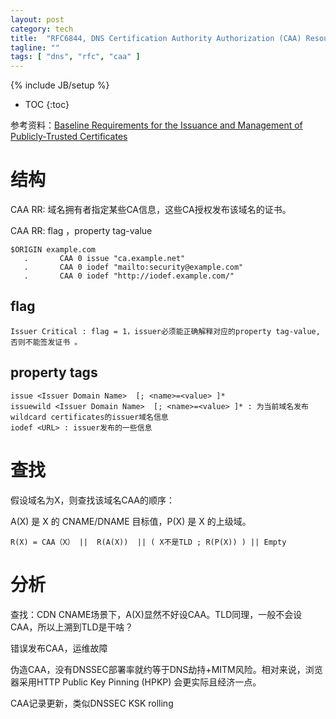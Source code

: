 ```yaml
---
layout: post
category: tech
title:  "RFC6844, DNS Certification Authority Authorization (CAA) Resource Record"
tagline: ""
tags: [ "dns", "rfc", "caa" ] 
---
```

{% include JB/setup %}

* TOC
{:toc}

参考资料：[Baseline Requirements for the Issuance and Management of Publicly-Trusted Certificates](https://cabforum.org/wp-content/uploads/CA-Browser-Forum-BR-1.5.4.pdf)

# 结构

CAA RR: 域名拥有者指定某些CA信息，这些CA授权发布该域名的证书。

CAA RR: flag ，property tag-value

    $ORIGIN example.com
       .       CAA 0 issue "ca.example.net"
       .       CAA 0 iodef "mailto:security@example.com"
       .       CAA 0 iodef "http://iodef.example.com/"


## flag

    Issuer Critical : flag = 1，issuer必须能正确解释对应的property tag-value,否则不能签发证书 。

## property tags

    issue <Issuer Domain Name>  [; <name>=<value> ]*
    issuewild <Issuer Domain Name>  [; <name>=<value> ]* : 为当前域名发布wildcard certificates的issuer域名信息
    iodef <URL> : issuer发布的一些信息


# 查找

假设域名为X，则查找该域名CAA的顺序：

A(X) 是 X 的 CNAME/DNAME 目标值，P(X) 是 X 的上级域。

    R(X) = CAA（X） ||  R(A(X))  || ( X不是TLD ; R(P(X)) ) || Empty

# 分析

查找：CDN CNAME场景下，A(X)显然不好设CAA。TLD同理，一般不会设CAA，所以上溯到TLD是干啥？

错误发布CAA，运维故障

伪造CAA，没有DNSSEC部署率就约等于DNS劫持+MITM风险。相对来说，浏览器采用HTTP Public Key Pinning (HPKP) 会更实际且经济一点。

CAA记录更新，类似DNSSEC KSK rolling
